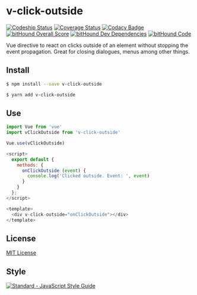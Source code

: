 # v-click-outside

[![Codeship Status](https://img.shields.io/codeship/f8c6e5c0-030c-0135-37dc-52cd8f2ce308/master.svg)](https://app.codeship.com/projects/213256)
[![Coverage Status](https://coveralls.io/repos/github/ndelvalle/v-click-outside/badge.svg?branch=master)](https://coveralls.io/github/ndelvalle/v-click-outside?branch=master)
[![Codacy Badge](https://api.codacy.com/project/badge/Grade/5ca72a2dd2044278918b45ea1eba122e)](https://www.codacy.com/app/ndelvalle/v-click-outside?utm_source=github.com&amp;utm_medium=referral&amp;utm_content=ndelvalle/v-click-outside&amp;utm_campaign=Badge_Grade)
[![bitHound Overall Score](https://www.bithound.io/github/ndelvalle/v-click-outside/badges/score.svg)](https://www.bithound.io/github/ndelvalle/v-click-outside)
[![bitHound Dev Dependencies](https://www.bithound.io/github/ndelvalle/v-click-outside/badges/devDependencies.svg)](https://www.bithound.io/github/ndelvalle/v-click-outside/master/dependencies/npm)
[![bitHound Code](https://www.bithound.io/github/ndelvalle/v-click-outside/badges/code.svg)](https://www.bithound.io/github/ndelvalle/v-click-outside)


Vue directive to react on clicks outside of an element without stopping the event propagation. Great for closing dialogues, menus among other things.



## Install

```bash
$ npm install --save v-click-outside
```

```bash
$ yarn add v-click-outside
```


## Use

```js
import Vue from 'vue'
import vClickOutside from 'v-click-outside'

Vue.use(vClickOutside)
```

```js
<script>
  export default {
    methods: {
      onClickOutside (event) {
        console.log('Clicked outside. Event: ', event)
      }
    }
  };
</script>

<template>
  <div v-click-outside="onClickOutside"></div>
</template>
```

## License
[MIT License](https://github.com/ndelvalle/v-click-outside/blob/master/LICENSE)

## Style
[![Standard - JavaScript Style Guide](https://cdn.rawgit.com/feross/standard/master/badge.svg)](https://github.com/feross/standard)
